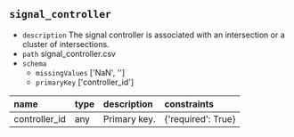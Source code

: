 ## `signal_controller`
  - `description` The signal controller is associated with an intersection or a cluster of intersections.
  - `path` signal_controller.csv
  - `schema`
      - `missingValues` ['NaN', '']
    - `primaryKey` ['controller_id']

  | name          | type   | description   | constraints        |
|:--------------|:-------|:--------------|:-------------------|
| controller_id | any    | Primary key.  | {'required': True} |